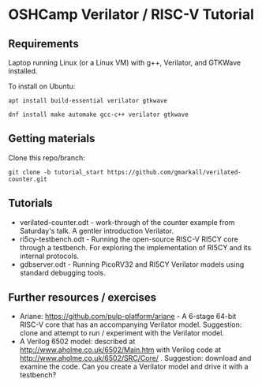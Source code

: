 OSHCamp Verilator / RISC-V Tutorial
===================================

Requirements
------------

Laptop running Linux (or a Linux VM) with g++, Verilator, and GTKWave installed.

To install on Ubuntu:

```
apt install build-essential verilator gtkwave
```

```
dnf install make automake gcc-c++ verilator gtkwave
```


Getting materials
-----------------

Clone this repo/branch:

```
git clone -b tutorial_start https://github.com/gmarkall/verilated-counter.git
```


Tutorials
---------

* verilated-counter.odt - work-through of the counter example from Saturday's
  talk. A gentler introduction Verilator.
* ri5cy-testbench.odt - Running the open-source RISC-V RI5CY core through a
  testbench. For exploring the implementation of RI5CY and its internal
  protocols.
* gdbserver.odt - Running PicoRV32 and RI5CY Verilator models using standard
  debugging tools.


Further resources / exercises
-----------------------------

* Ariane: https://github.com/pulp-platform/ariane - A 6-stage 64-bit RISC-V core
  that has an accompanying Verilator model. Suggestion: clone and attempt to run
  / experiment with the Verilator model.
* A Verilog 6502 model: described at http://www.aholme.co.uk/6502/Main.htm with
  Verilog code at http://www.aholme.co.uk/6502/SRC/Core/ . Suggestion: download
  and examine the code. Can you create a Verilator model and drive it with a
  testbench?

